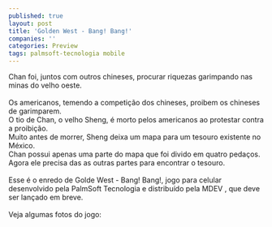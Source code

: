```yaml
---
published: true
layout: post
title: 'Golden West - Bang! Bang!'
companies: ''
categories: Preview
tags: palmsoft-tecnologia mobile
---
```

Chan foi, juntos com outros chineses, procurar riquezas garimpando nas minas do velho oeste.<br /><br />Os americanos, temendo a competi&ccedil;&atilde;o dos chineses, proibem os chineses de garimparem.<br />O tio de Chan, o velho Sheng, &eacute; morto pelos americanos ao protestar contra a proibi&ccedil;&atilde;o.<br />Muito antes de morrer, Sheng deixa um mapa para um tesouro existente no M&eacute;xico. <br />Chan possui apenas uma parte do mapa que foi divido em quatro peda&ccedil;os. Agora ele precisa das as outras partes para encontrar o tesouro.<br /><br />Esse &eacute; o enredo de Golde West - Bang! Bang!, jogo para celular
 desenvolvido pela PalmSoft Tecnologia
 e distribu&iacute;do pela MDEV
, que deve ser lan&ccedil;ado em breve.<br /><br />Veja algumas fotos do jogo:<br /><br /><br />
